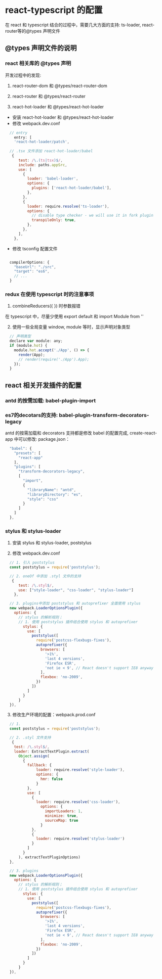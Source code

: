 # react-typescript 的配置

在 react 和 typescript 结合的过程中，需要几大方面的支持: ts-loader, react-router等的@types 声明文件

## @types 声明文件的说明

### react 相关库的 @types 声明

开发过程中的发现:

1. react-router-dom  和 @types/react-router-dom

2. react-router 和 @types/react-router

3. react-hot-loader 和 @types/react-hot-loader

- 安装 react-hot-loader 和 @types/react-hot-loader
- 修改 webpack.dev.conf

```js
  // entry
    entry: [
    'react-hot-loader/patch', 
    
  // .tsx 文件添加 react-hot-loader/babel
   {
      test: /\.(ts|tsx)$/,
      include: paths.appSrc,
      use: [
        {
          loader: 'babel-loader',
          options: {
            plugins: ['react-hot-loader/babel'],
          },
        },
        {
          loader: require.resolve('ts-loader'),
          options: {
            // disable type checker - we will use it in fork plugin
            transpileOnly: true,
          },
        },
      ],
    },  
```
- 修改 tsconfig 配置文件

```js

  compilerOptions: {
    "baseUrl": "./src",
    "target": "es6",
    // ...
  }

```
### redux 在使用 typescript 时的注意事项

1. combineReducers({ }) 时参数报错

在 typescript 中，尽量少使用 export default 和 import Module from ''

2. 使用一些全局变量 window, module 等时，显示声明对象类型

```js
  // 声明类型
  declare var module: any;
  if (module.hot) {
    module.hot.accept('./App', () => {
      render(App); 
      // render(require('./App').App);
    });
  }
```

## react 相关开发插件的配置

### antd 的按需加载: babel-plugin-import 

### es7的decotars的支持: babel-plugin-transform-decorators-legacy 

antd 的按需加载和 decorators 支持都是修改 babel 的配置完成, create-react-app 中可以修改: package.json：

```js
  "babel": {
    "presets": [
      "react-app"
    ],
    "plugins": [
      "transform-decorators-legacy",
      [
        "import",
        {
          "libraryName": "antd",
          "libraryDirectory": "es",
          "style": "css"
        }
      ]
    ]
  },

```

### stylus 和 stylus-loader

1. 安装 stylus 和 stylus-loader, poststylus

2. 修改 webpack.dev.conf

```js
  // 1. 引入 poststylus
  const poststylus = require('poststylus');

  // 2. oneOf 中添加 .styl 文件的支持
   {
      test: /\.styl$/,
      use: ["style-loader", "css-loader", "stylus-loader"]
    },

  // 3. plugins中添加 poststylus 和 autoprefixer 全面使用 stylus
  new webpack.LoaderOptionsPlugin({
    options: {
      // stylus 的解析规则；
      // 1. 使用 poststylus 插件结合使用 stylus 和 autoprefixer  
        stylus: {
          use: [
            poststylus([ 
              require('postcss-flexbugs-fixes'),
              autoprefixer({
                browsers: [
                  '>1%',
                  'last 4 versions',
                  'Firefox ESR',
                  'not ie < 9', // React doesn't support IE8 anyway
                ],
                flexbox: 'no-2009',
              })
            ])
          ]
        }
      }
  }),

```

3. 修改生产环境的配置：webpack.prod.conf

```js
  // 1.
  const poststylus = require('poststylus');

  // 2. .styl 文件支持
   {
    test: /\.styl$/,
    loader: ExtractTextPlugin.extract(
      Object.assign(
        {
          fallback: {
              loader: require.resolve('style-loader'),
              options: {
                hmr: false
              }
          },
          use: [
            {
              loader: require.resolve('css-loader'),
                options: {
                  importLoaders: 1,
                  minimize: true,
                  sourceMap: true
                }
            },
            {
              loader: require.resolve('stylus-loader')
            }
          ]
        }
      ), extractTextPluginOptions)
  },

  // 3. plugins
  new webpack.LoaderOptionsPlugin({
    options: {
      // stylus 的解析规则；
      // 1. 使用 poststylus 插件结合使用 stylus 和 autoprefixer  
        stylus: {
          use: [
            poststylus([ 
              require('postcss-flexbugs-fixes'),
              autoprefixer({
                browsers: [
                  '>1%',
                  'last 4 versions',
                  'Firefox ESR',
                  'not ie < 9', // React doesn't support IE8 anyway
                ],
                flexbox: 'no-2009',
              })
            ])
          ]
        }
      }
  }),

```
